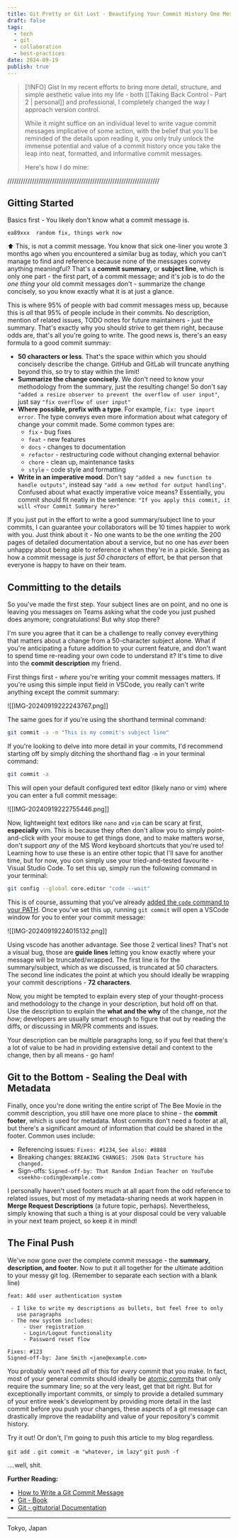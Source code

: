 ```yaml
---
title: Git Pretty or Git Lost - Beautifying Your Commit History One Message at a Time
draft: false
tags: 
  - tech
  - git
  - collaboration
  - best-practices
date: 2024-09-19
publish: true
---
```


> [!INFO] Gist
> In my recent efforts to bring more detail, structure, and simple aesthetic value into my life - both [[Taking Back Control - Part 2 | personal]] and professional, I completely changed the way I approach version control. 
> 
> While it might suffice on an individual level to write vague commit messages implicative of some action, with the belief that you'll be reminded of the details upon reading it, you only truly unlock the immense potential and value of a commit history once you take the leap into neat, formatted, and informative commit messages.
> 
> Here's how I do mine:

////////////////////////////////////////////////////////////////////

## Gitting Started
Basics first - You likely don't know what a commit message is.

```git
ea89xxx  random fix, things work now 
```
⬆ This, is not a commit message. You know that sick one-liner you wrote 3 months ago when you encountered a similar bug as today, which you can't manage to find and reference because none of the messages convey anything meaningful? That's a **commit summary**, or **subject line**, which is only one part - the first part, of a commit message; and it's job is to do the *one thing* your old commit messages don't - summarize the change concisely, so you know exactly what it is at just a glance.

This is where 95% of people with bad commit messages mess up, because this is *all* that 95% of people include in their commits. No description, mention of related issues, TODO notes for future maintainers - just the summary. That's exactly why you should strive to get them right, because odds are, that's all you're going to write. The good news is, there's an easy formula to a good commit summay:

- **50 characters or less**. That's the space within which you should concisely describe the change. GitHub and GitLab will truncate anything beyond this, so try to stay within the limit!
- **Summarize the change concisely**. We don't need to know your methodology from the summary, just the resulting change! So don't say `"added a resize observer to prevent the overflow of user input"`, just say `"fix overflow of user input"`
- **Where possible, prefix with a type**. For example, `fix: type import error`. The type conveys even more information about what category of change your commit made. Some common types are:
	- `fix` - bug fixes
	- `feat` - new features
	- `docs` - changes to documentation
	- `refactor` - restructuring code without changing external behavior
	- `chore` - clean up, maintenance tasks
	- `style` - code style and formatting
- **Write in an imperative mood**. Don't say `"added a new function to handle outputs"`, instead say `"add a new method for output handling"`. Confused about what exactly imperative voice means? Essentially, you commit should fit neatly in the sentence: `"If you apply this commit, it will <Your Commit Summary here>"`

If you just put in the effort to write a good summary/subject line to your commits, I can guarantee your collaborators will be 10 times happier to work with you. Just think about it - No one wants to be the one *writing* the 200 pages of detailed documentation about a service, but no one has *ever* been unhappy about being able to reference it when they're in a pickle. Seeing as how a commit message is *just 50 characters* of effort, be that person that everyone is happy to have on their team.

## Committing to the details
So you've made the first step. Your subject lines are on point, and no one is leaving you messages on Teams asking what the code you just pushed does anymore; congratulations! But why stop there?

I'm sure you agree that it can be a challenge to really convey everything that matters about a change from a 50-character subject alone. What if you're anticipating a future addition to your current feature, and don't want to spend time re-reading your own code to understand it? It's time to dive into the **commit description** my friend.

First things first - *where* you're writing your commit messages matters. If you're using this simple input field in VSCode, you really can't write anything except the commit summary: 

![[IMG-20240919222243767.png]]

The same goes for if you're using the shorthand terminal command:
```bash
git commit -a -m "This is my commit's subject line"
```

If you're looking to delve into more detail in your commits, I'd recommend starting off by simply ditching the shorthand flag `-m` in your terminal command:
```bash
git commit -a
```
This will open your default configured text editor (likely nano or vim) where you can enter a full commit message:

![[IMG-20240919222755446.png]]

Now, lightweight text editors like `nano` and `vim` can be scary at first, **especially** vim. This is because they often don't allow you to simply point-and-click with your mouse to get things done, and to make matters worse, don't support *any* of the MS Word keyboard shortcuts that you're used to! Learning how to use these is an entire other topic that I'll save for another time, but for now, you con simply use your tried-and-tested favourite - Visual Studio Code. To set this up, simply run the following command in your terminal:

```bash
git config --global core.editor "code --wait"
```

This is of course, assuming that you've already [added the `code` command to your PATH](https://code.visualstudio.com/docs/setup/mac#_launching-from-the-command-line). Once you've set this up, running `git commit` will open a VSCode window for you to enter your commit message:

![[IMG-20240919224015132.png]]

Using vscode has another advantage. See those 2 vertical lines? That's not a visual bug, those are **guide lines** letting you know exactly where your message will be truncated/wrapped. The first line is for the summary/subject, which as we discussed, is truncated at 50 characters. The second line indicates the point at which you should ideally be wrapping your commit descriptions - **72 characters**. 

Now, you might be tempted to explain every step of your thought-process and methodology to the change in your description, but hold off on that. Use the description to explain the **what and the why** of the change, *not the how*; developers are usually smart enough to figure that out by reading the diffs, or discussing in MR/PR comments and issues.

Your description can be multiple paragraphs long, so if you feel that there's a lot of value to be had in providing extensive detail and context to the change, then by all means - go ham!

## Git to the Bottom - Sealing the Deal with Metadata
Finally, once you're done writing the entire script of The Bee Movie in the commit description, you still have one more place to shine - the **commit footer**, which is used for metadata. Most commits don't need a footer at all, but there's a significant amount of information that could be shared in the footer. Common uses include:
- Referencing issues: `Fixes: #1234`, `See also: #8888`
- Breaking changes: `BREAKING CHANGES: JSON Data Structure has changed.`
- Sign-offs: `Signed-off-by: That Random Indian Teacher on YouTube <seekho-coding@example.com>`

I personally haven't used footers much at all apart from the odd reference to related issues, but most of my metadata-sharing needs at work happen in **Merge Request Descriptions** (a future topic, perhaps). Nevertheless, simply knowing that such a thing is at your disposal could be very valuable in your next team project, so keep it in mind!

## The Final Push
We've now gone over the complete commit message - the **summary, description, and footer**. Now to put it all together for the ultimate addition to your messy git log. (Remember to separate each section with a blank line)

```
feat: Add user authentication system

 - I like to write my descriptions as bullets, but feel free to only
   use paragraphs
 - The new system includes:
	 - User registration
	 - Login/Logout functionality
	 - Password reset flow

Fixes: #123
Signed-off-by: Jane Smith <jane@example.com>
```

You probably won't need *all* of this for *every* commit that you make. In fact, most of your general commits should ideally be [atomic commits](https://dev.to/samuelfaure/how-atomic-git-commits-dramatically-increased-my-productivity-and-will-increase-yours-too-4a84) that only require the summary line; so at the very least, get that bit right. But for exceptionally important commits, or simply to provide a detailed summary of your entire week's development by providing more detail in the last commit before you push your changes, these aspects of a git message can drastically improve the readability and value of your repository's commit history.

Try it out! Or don't, I'm going to push this article to my blog regardless.

`git add .`
`git commit -m "whatever, im lazy"`
`git push -f`

....well, shit.

**Further Reading:**
- [How to Write a Git Commit Message](https://cbea.ms/git-commit/)
- [Git - Book](https://git-scm.com/book/en/v2)
- [Git - gittutorial Documentation](https://git-scm.com/docs/gittutorial)

---
Tokyo, Japan






